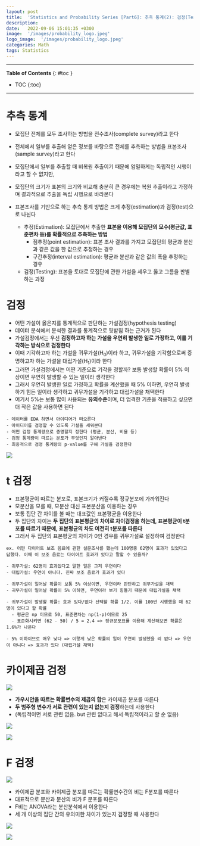 ```yaml
---
layout: post
title:  'Statistics and Probability Series [Part6]: 추측 통계(2): 검정(Testing)'
description: 
date:   2022-09-06 15:01:35 +0300
image:  '/images/probability_logo.jpeg'
logo_image:  '/images/probability_logo.jpeg'
categories: Math
tags: Statistics
---
```

---

**Table of Contents**
{: #toc }
*  TOC
{:toc}

---

# 추측 통계

- 모집단 전체를 모두 조사하는 방법을 전수조사(complete survey)라고 한다
- 전체에서 일부를 추출해 얻은 정보를 바탕으로 전체를 추측하는 방법을 표본조사(sample survey)라고 한다
- 모집단에서 일부를 추출할 때 비복원 추출이기 때문에 엄밀하게는 독립적인 시행이라고 할 수 없지만, 
- 모집단의 크기가 표본의 크기와 비교해 충분히 큰 경우에는 복원 추출이라고 가정하며 결과적으로 추출을 독립 시행으로 바라본다


- 표본조사를 기반으로 하는 추측 통계 방법은 크게 추정(estimation)과 검정(test)으로 나뉜다
  - 추정(Estimation): 모집단에서 추출한 **표본을 이용해 모집단의 모수(평균값, 표준편차 등)를 확률적으로 추측하는 방법**
    - 점추정(point estimation): 표본 조사 결과를 가지고 모집단의 평균과 분산과 같은 값을 한 값으로 추정하는 경우
    - 구간추정(interval estimation): 평균과 분산과 같은 값의 폭을 추정하는 경우
  - 검정(Testing): 표본을 토대로 모집단에 관한 가설을 세우고 옳고 그름을 판별하는 과정



# 검정

- 어떤 가설이 옳은지를 통계적으로 판단하는 가설검정(hypothesis testing)
- 데이터 분석에서 분석한 결과를 통계적으로 뒷받침 하는 근거가 된다
- 가설검정에서는 우선 **검정하고자 하는 가설을 우연히 발생한 일로 가정하고, 이를 기각하는 방식으로 검정한다**
- 이때 기각하고자 하는 가설을 귀무가설(H<sub>0</sub>)이라 하고, 귀무가설을 기각함으로써 증명하고자 하는 가설을 대립가설(H<sub>1</sub>)이라 한다
- 그러면 가설검정에서는 어떤 기준으로 기각을 정할까? 보통 발생할 확률이 5% 이상이면 우연히 발생할 수 있는 일이라 생각한다
- 그래서 우연히 발생한 일로 가정하고 확률을 계산했을 때 5% 이하면, 우연히 발생하기 힘든 일이라 생각하고 귀무가설을 기각하고 대립가설을 채택한다
- 여기서 5%는 보통 많이 사용되는 **유의수준**이며, 더 엄격한 기준을 적용하고 싶으면 더 작은 값을 사용하면 된다

```
- 데이터를 EDA 하면서 아이디어가 떠오른다
- 아이디어를 검정할 수 있도록 가설을 세워본다
- 어떤 검정 통계량으로 증명할지 정한다 (평균, 분산, 비율 등)
- 검정 통계량이 따르는 분포가 무엇인지 알아낸다
- 최종적으로 검정 통계량의 p-value를 구해 가설을 검정한다
```



![](/images/statistics_61.png)

# t 검정


- 표본평균이 따르는 분포로, 표본크기가 커질수록 정규분포에 가까워진다
- 모분산을 모를 때, 모분산 대신 표본분산을 이용하는 경우
- 보통 집단 간 차이를 볼 때는 대표값인 표본평균을 이용한다
- 두 집단의 차이는 **두 집단의 표본평균의 차이로 차이검정을 하는데, 표본평균이 t분포를 따르기 때문에, 표본평균의 차도 여전히 t분포를 따른다**
- 그래서 두 집단의 표본평균의 차이가 0인 경우를 귀무가설로 설정하여 검정한다

```
ex. 어떤 다이어트 보조 음료에 관한 설문조사를 했는데 100명중 62명이 효과가 있었다고 답했다. 이때 이 보조 음료는 다이어트 효과가 있다고 말할 수 있을까?

- 귀무가설: 62명이 효과있다고 말한 일은 그저 우연이다
- 대립가설: 우연이 아니다. 진짜 보조 음료가 효과가 있다

- 귀무가설이 일어날 확률이 보통 5% 이상이면, 우연이라 판단하고 귀무가설을 채택
- 귀무가설이 일어날 확률이 5% 이하면, 우연이라 보기 힘들기 때문에 대립가설을 채택

- 귀무가설이 발생할 확률: 효과 있다/없다 선택할 확률 1/2. 이를 100번 시행했을 때 62명이 있다고 할 확률
  - 평균은 np 이므로 50, 표준편차는 np(1-p)이므로 25
  - 표준화시키면 (62 - 50) / 5 = 2.4 => 정규분포표를 이용해 계산해보면 확률은 1.6%가 나온다

- 5% 이하이므로 매우 낮다 => 이렇게 낮은 확률의 일이 우연히 발생했을 리 없다 => 우연이 아니다 => 효과가 있다 (대립가설 채택)
```

# 카이제곱 검정

![](/images/statistics_55.png)

- **가우시안을 따르는 확률변수의 제곱의 합**은 카이제곱 분포를 따른다
- **두 범주형 변수가 서로 관련이 있는지 없는지 검정**하는데 사용한다
- (독립적이면 서로 관련 없음. but 관련 없다고 해서 독립적이라고 할 순 없음)

![](/images/statistics_56.png)


![](/images/statistics_57.png)

# F 검정

![](/images/statistics_58.png)

- 카이제곱 분포와 카이제곱 분포를 따르는 확률변수간의 비는 F분포를 따른다
- 대표적으로 분산과 분산의 비가 F 분포를 따른다
- F비는 ANOVA라는 분산분석에서 이용한다
- 세 개 이상의 집단 간의 유의미한 차이가 있는지 검정할 때 사용한다

![](/images/statistics_60.png)

![](/images/statistics_59.png)

